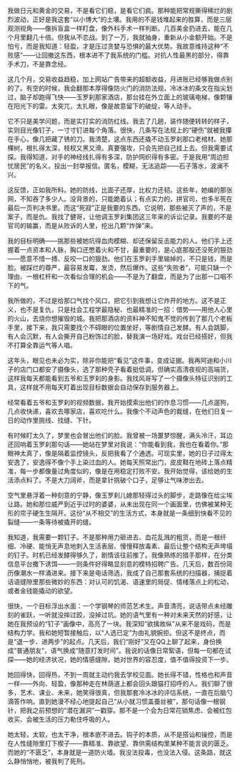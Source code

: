 我做日元和黄金的交易，不是看它们稳，是看它们疯。那种能把常规撕得稀烂的剧烈波动，正好是我这套“以小博大”的土壤。我用的不是钱堆起来的胜算，而是三层观测视角——像拆盲盒一样盯盘，像外科手术一样判断。几百美金扔进去，能在几个月里翻几十倍。但我从不恋战。到了一万，我就抽身，重新从小金额开始。不是怕亏，而是我知道：轻盈，才是压过贪婪与恐惧的最大优势。我故意维持这种“不败感”——让回撤这东西，根本进不了我系统的门槛。对抗人性最黑的部分，得靠手术刀，不是靠念经。

这几个月，交易收益趋稳，加上网站广告带来的超额收益，月进账已经够我做点别的了。有空的时候，我会翻那本厚得像防火门的消防法规，冷冰冰的条文在指尖划过，脑子却跑得飞快——玉罗刹那家酒店，那台挂在外立面上的玻璃电梯，像颗镶在阳光下的雷。太突兀，太扎眼，像是故意留下的破绽，等人动手。

它不只是美学问题，而是实打实的消防红线。我去了几趟，装作随便转转的样子，实则目光像钉子，一寸寸钉进每个角落。很快，几条写在法规上的“硬伤”就被我攥在手心，像几把藏了锈的刀。我清楚，这点东西还撬不动玉罗刹那口老棺材。她那棵树，根扎得太深，枝杈又黑又滑。真要强攻，只会先把自己挂上去。但我需要试探。我得知道，对手的神经线扎得有多深，防护网织得有多密。于是我用“周边担忧居民”的名义，投出一封举报信。匿名，模糊，无法追踪——石子落水，波澜不兴。

这反馈，正如我所料。她的防线，比面子还厚，比权力还韧。这些年，她编的那张网，不知吞了多少人。没背景的，只能跪着认；有点实力的，拼官司，也多半死在最后一页判决书里。而这“死寂”正是我要的东西。它说明，那些被灭了声的，不是案子，而是仇。我找了健哥，让他调玉罗刹集团这三年来的诉讼记录。我要的不是官司的输赢，而是从败诉的人里，挖出几颗“炸弹”来。

我的目标明确——挑那些被她坑得血肉模糊、却还保留反击能力的人。他们手上还握着一点资本和人脉，胸口还憋着火和不甘，最重要的，是心底那股还没死的狠劲——愿意不惜一搏、反咬一口的狠劲。他们在玉罗刹手里输掉的，不只是钱，而是脸。被踩烂的尊严，最容易发霉，发烫，然后爆炸。这些“失败者”，可能只缺一个理由、一根杠杆和一次看似合理的机会——不是为了翻盘，而是为了出那一口咽不下的气。

我所做的，不过是给那口气找个风口，把它引到我想让它炸开的地方。这不是正义，也不是复仇，只是社会工程学最隐秘、也最精准的一招：借势——用他人心里的火山，去烧你想摧毁的城。我把那酒店的资料神不知鬼不觉的传到了那几个老板手里，接下来，我只需要找个不碍眼的位置坐好，等剧情自己发酵。有人会跳脚，有人会沉默，有人会撕开自己粉饰过的脸，替我演一场好戏。戏台已经搭好，但我不打算全靠运气等人唱。

这年头，眼见也未必为实，除非你能把“看见”这件事，变成证据。我再阿迪和小川子的店门口都安了摄像头，选了那种壳子看着挺低调，但确实高清夜视的高端货，这样我每天都能看到五爷和玉罗刹的身影。我找风哥写了一个摄像头特征识别的工具，这样就不用每天盯着出现目标数据会自动保存到服务器上。

经常看着五爷和玉罗刹的视频数据，我开始摸索出他们的作息习惯——几点遛狗，几点收快递，喜欢去哪家店，喜欢吃什么。我像个不动声色的裁缝，在他们日复一日的动作里挑线、找缝、下针。

有时候盯太久了，梦里也会冒出他们的脸。我曾被一场噩梦惊醒，满头冷汗，耳边还回响着玉罗刹那句话——她站在梦里对我说：“你能看到我，我也在看着你。”那眼神太真了，像是隔着监控镜头，反把我看了个通透。可现实里，她的日子过得太安逸了，安逸得不像个手上染过血的人。她每天照常出门，皮皮鞋在地砖上落点精准，每一步都像量过角度似的，像是在用稳定打败不安。我开始觉得，该给她的生活添点料了。不是大刀阔斧，而是拿针挑破个口子，足够让气味渗出去。

空气里悬浮着一种刻意的宁静，像玉罗刹儿媳那轻得过头的脚步，走路像在给尘埃让路。她和那位威严到近乎过时的婆婆，从未出现在同一个画面里，仿佛被某种无形的帘子硬生生隔开。这份“从不相交”的生活方式，本身就是一条细到快看不见的裂缝——一条等待被撬开的缝。

我知道，我需要一颗钉子。不是那种用力砸进去、血花乱溅的粗货，而是一根纤细、冷硬、能悄无声息地刺入生活表层、慢慢释放毒素、最后让整个结构无声垮塌的钉子。时机已经发酵得够久了，剧情该往前推了。我像熟练的猎手那样，在分类信息平台撒下诱饵——一则条件好得略显刻意的模特招聘广告。几天后，数百份简历像潮水一样涌进来。接下来是电话筛选，我成了自己那套系统的扫描器，捕捉着话语缝隙里那些微妙的东西：对认可的饥渴、语速里的局促、情绪落点上的松动，或者金钱能撬动的欲望。

很快，一个目标浮出水面：一个学钢琴的师范艺术生。声音清亮，说话带点未经雕刻的雀跃，一听就没摔过跤，没掉过坑。她的语气里有一种对未来天然的好感，让她在我预设的“钉子”画像中，高亮了一块。我深知“欲擒故纵”从来不是戏码，而是结构力学。我和她短暂接触后，以“人选已定”为由礼貌婉拒。但这不是终点，而是“退一步、进两步”的起点。几天后，我们“刚好”又在QQ上聊了起来，身份换成“普通朋友”，语气换成“随意打发时间”。我说的话像日常絮语，但每一句都在试探——她的经济状况，她的情感缝隙，她对世界的容忍度，值不值得投资下一步。

她回得快，回得热，不到一周就主动约我去学校见面。她长得不错，性格也和声音一样——外向、轻盈，像那种走在林荫道上都会回头跟猫打招呼的人。我们聊了很多，艺术、课业、未来，她笑得很真，但我那套冷冰冰的评估系统，一直在后脑勺滴答作响。直到她漫不经心地提起自己“从小就习惯盖蚕丝被”，那句话像一根钢针，把我之前预想的“潜在漏洞”一戳穿。那不是一个会为日常花销焦虑、会被红包收买、会被生活的压力勒住呼吸的人。

她太轻，太软，也太干净，根本嵌不进去。钩子的本质，从不是搭讪和操控，而是在人性缝隙里打下楔子——靠精准、靠欲望、靠供需结构里某种不能言说的匮乏。而她的“不匮乏”，本身就是一道防火墙。我没法投毒，也没法入侵。这条路，就这么静悄悄地，被我判了死刑。